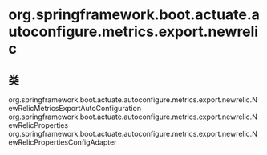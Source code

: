 # org.springframework.boot.actuate.autoconfigure.metrics.export.newrelic

## 类

org.springframework.boot.actuate.autoconfigure.metrics.export.newrelic.NewRelicMetricsExportAutoConfiguration
org.springframework.boot.actuate.autoconfigure.metrics.export.newrelic.NewRelicProperties
org.springframework.boot.actuate.autoconfigure.metrics.export.newrelic.NewRelicPropertiesConfigAdapter




